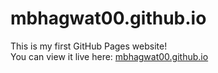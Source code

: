 # mbhagwat00.github.io

This is my first GitHub Pages website!  
You can view it live here: [mbhagwat00.github.io](https://mbhagwat00.github.io)

